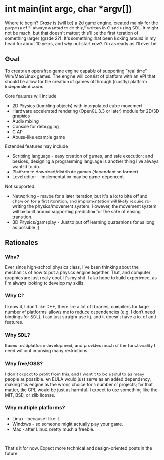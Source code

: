 # int main(int argc, char *argv[])

Where to begin? _Grade_ is (will be) a 2d game engine, created mainly for the
purpose of "I always wanted to do this," written in C and using SDL.  It might
not be much, but that doesn't matter; this'll be the first iteration of
something larger (grade 2?).  It's something that been kicking around in my head
for about 10 years, and why not start now?  I'm as ready as I'll ever be.

## Goal

To create an open/free game engine capable of supporting "real time"
Win/Mac/Linux games.  The engine will consist of platform with an API that
should be allow for the creation of games of through (mostly) platform
independent code.

Core features will include
* 2D Physics (tumbling objects) with interpolated cubic movement
* Hardware accelerated rendering (OpenGL 3.3 or later) module for 2D/3D graphics
* Audio mixing
* Console for debugging
* C API
* Abuse-like example game

Extended features may include
* Scripting language - easy creation of games, and safe execution; and besides,
designing a programming language is another thing I've always wanted to do.
* Platform to download/distribute games (dependent on former)
* Level editor - implementation may be game-dependent

Not supported
* Networking - maybe for a later iteration, but it's a lot to bite off and
chew on for a first iteration, and implementation will likely require
re-writing the physics/movement system.  However, the movement system will be
built around supporting prediction for the sake of easing transition.
* 3D Physics/gameplay - Just to put off learning quaternions for as long as
possible ;)

## Rationales

### Why?

Ever since high-school physics class, I've been thinking about the mechanics
of how to put a physics engine together.  That, and computer graphics are just
really cool.  It's my shit.  I also hope to build experience, as I'm always
looking to develop my skills.

### Why C?

I know it, I don't like C++, there are a lot of libraries, compilers for large
number of platforms, allows me to reduce dependencies (e.g. I don't need
bindings for SDL), I can just straight use it), and it doesn't have a lot of
anti-features.

### Why SDL?

Eases multiplatform development, and provides much of the functionality I need
without imposing many restrictions.

### Why free/OSS?

I don't expect to profit from this, and I want it to be useful to as many people
as possible.  An EULA would just serve as an added dependency, making this
engine as the wrong choice for a number of projects; for that matter, the GPL
would be just as harmful.  I expect to use something like the MIT, BSD, or zlib
license.

### Why multiple platforms?

* Linux - because I like it.
* Windows - so someone might actually play your game.
* Mac - after Linux, pretty much a freebie.

<br>

That's it for now.  Expect more technical and design-oriented posts in the
future.
